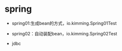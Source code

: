 # spring

- spring01:生成bean的方式，io.kimming.Spring01Test

- spring02：自动装配bean，io.kimming.Spring02Test

- jdbc